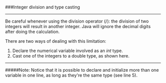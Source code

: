 ###Integer division and type casting
***
Be careful whenever using the division operator (\/): the division of two integers will result
in another integer. Java will ignore the decimal digits after doing the calculation.

There are two ways of dealing with this limitation:
1. Declare the numerical variable involved as an *int* type.
2. Cast one of the integers to a double type, as shown here.
***
#####Note: Notice that it is possible to declare and initialize more than one variable in one line, as long as they're the same type (see line 5).